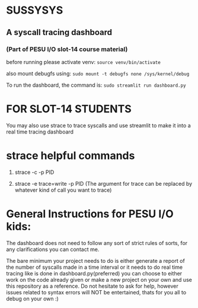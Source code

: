 # SUSSYSYS
## A syscall tracing dashboard
### (Part of PESU I/O slot-14 course material)


before running please activate venv: 
`source venv/bin/activate` 

also mount debugfs using:
`sudo mount -t debugfs none /sys/kernel/debug` 

To run the dashboard, the command is: 
`sudo streamlit run dashboard.py` 

# FOR SLOT-14 STUDENTS
You may also use strace to trace syscalls and use streamlit to make it into a real time tracing dashboard


# strace helpful commands
1. strace -c -p PID 

2. strace -e trace=write -p PID
(The argument for trace can be replaced by whatever kind of call you want to trace)

# General Instructions for PESU I/O kids:
The dashboard does not need to follow any sort of strict rules of sorts, for any clarifications you can contact me.

The bare minimum your project needs to do is either generate a report of the number of syscalls made in a time interval
or it needs to do real time tracing like is done in dashboard.py(preferred) you can choose to either work on the code already given or make a new project
on your own and use this repository as a reference. Do not hesitate to ask for help, however issues related to syntax errors 
will NOT be entertained, thats for you all to debug on your own :) 
